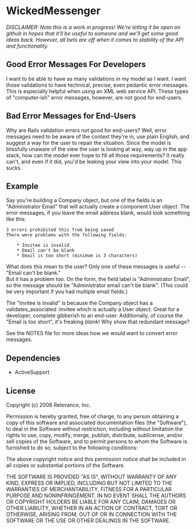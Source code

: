 # WickedMessenger

_DISCLAIMER:  Note this is a work in progress! We're letting it be open on github in hopes that it'll be useful to someone and we'll get some good ideas back. However, all bets are off when it comes to stability of the API and functionality._

## Good Error Messages For Developers

I want to be able to have as many validations in my model as I want.  I want those validations 
to have technical, precise, even pedantic error messages.  This is especially helpful when using 
an XML web service API.  These types of "computer-ish" error messages, however, are not good 
for end-users.

## Bad Error Messages for End-Users

Why are Rails validation errors not good for end-users?  Well, error messages need to be aware 
of the context they're in, use plain English, and suggest a way for the user to repair the 
situation.  Since the model is blissfully unaware of the view the user is looking at way, way up 
in the app stack, how can the model ever hope to fill all those requirements?  It really can't, 
and even if it did, you'd be leaking your view into your model.  This sucks.

## Example

Say you're building a Company object, but one of the fields is an "Administrator Email" that 
will actually create a component User object.  The error messages, if you leave the email 
address blank, would look something like this:

	3 errors prohibited this from being saved
	There were problems with the following fields:

	    * Invitee is invalid
	    * Email can't be blank
	    * Email is too short (minimum is 3 characters)

What does this mean to the user?  Only one of these messages is useful -- "Email can't be blank."  
But it has a problem too.  On the form, the field label is "Administrator Email", so the message 
should be "Administrator email can't be blank".  (This could be very important if you had multiple 
email fields.)

The "Invitee is invalid" is because the Company object has a validates_associated :invitee which 
is actually a User object.  Great for a developer, complete gibberish to an end-user.  Additionally,
of course the "Email is too short", it's freaking *blank*!  Why show that redundant message?

See the NOTES file for more ideas how we would want to convert error messages.

## Dependencies

* ActiveSupport


## License

Copyright (c) 2008 Relevance, Inc.

Permission is hereby granted, free of charge, to any person obtaining
a copy of this software and associated documentation files (the
"Software"), to deal in the Software without restriction, including
without limitation the rights to use, copy, modify, merge, publish,
distribute, sublicense, and/or sell copies of the Software, and to
permit persons to whom the Software is furnished to do so, subject to
the following conditions:

The above copyright notice and this permission notice shall be
included in all copies or substantial portions of the Software.

THE SOFTWARE IS PROVIDED "AS IS", WITHOUT WARRANTY OF ANY KIND,
EXPRESS OR IMPLIED, INCLUDING BUT NOT LIMITED TO THE WARRANTIES OF
MERCHANTABILITY, FITNESS FOR A PARTICULAR PURPOSE AND
NONINFRINGEMENT. IN NO EVENT SHALL THE AUTHORS OR COPYRIGHT HOLDERS BE
LIABLE FOR ANY CLAIM, DAMAGES OR OTHER LIABILITY, WHETHER IN AN ACTION
OF CONTRACT, TORT OR OTHERWISE, ARISING FROM, OUT OF OR IN CONNECTION
WITH THE SOFTWARE OR THE USE OR OTHER DEALINGS IN THE SOFTWARE.
